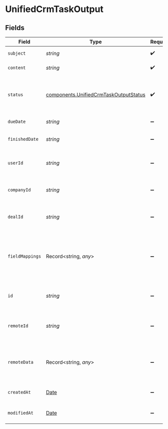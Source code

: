 # UnifiedCrmTaskOutput


## Fields

| Field                                                                                          | Type                                                                                           | Required                                                                                       | Description                                                                                    | Example                                                                                        |
| ---------------------------------------------------------------------------------------------- | ---------------------------------------------------------------------------------------------- | ---------------------------------------------------------------------------------------------- | ---------------------------------------------------------------------------------------------- | ---------------------------------------------------------------------------------------------- |
| `subject`                                                                                      | *string*                                                                                       | :heavy_check_mark:                                                                             | The subject of the task                                                                        | Answer customers                                                                               |
| `content`                                                                                      | *string*                                                                                       | :heavy_check_mark:                                                                             | The content of the task                                                                        | Prepare email campaign                                                                         |
| `status`                                                                                       | [components.UnifiedCrmTaskOutputStatus](../../models/components/unifiedcrmtaskoutputstatus.md) | :heavy_check_mark:                                                                             | The status of the task. Authorized values are PENDING, COMPLETED.                              | PENDING                                                                                        |
| `dueDate`                                                                                      | *string*                                                                                       | :heavy_minus_sign:                                                                             | The due date of the task                                                                       | 2024-10-01T12:00:00Z                                                                           |
| `finishedDate`                                                                                 | *string*                                                                                       | :heavy_minus_sign:                                                                             | The finished date of the task                                                                  | 2024-10-01T12:00:00Z                                                                           |
| `userId`                                                                                       | *string*                                                                                       | :heavy_minus_sign:                                                                             | The UUID of the user tied to the task                                                          | 801f9ede-c698-4e66-a7fc-48d19eebaa4f                                                           |
| `companyId`                                                                                    | *string*                                                                                       | :heavy_minus_sign:                                                                             | The UUID of the company tied to the task                                                       | 801f9ede-c698-4e66-a7fc-48d19eebaa4f                                                           |
| `dealId`                                                                                       | *string*                                                                                       | :heavy_minus_sign:                                                                             | The UUID of the deal tied to the task                                                          | 801f9ede-c698-4e66-a7fc-48d19eebaa4f                                                           |
| `fieldMappings`                                                                                | Record<string, *any*>                                                                          | :heavy_minus_sign:                                                                             | The custom field mappings of the task between the remote 3rd party & Panora                    | {<br/>"fav_dish": "broccoli",<br/>"fav_color": "red"<br/>}                                     |
| `id`                                                                                           | *string*                                                                                       | :heavy_minus_sign:                                                                             | The UUID of the task                                                                           | 801f9ede-c698-4e66-a7fc-48d19eebaa4f                                                           |
| `remoteId`                                                                                     | *string*                                                                                       | :heavy_minus_sign:                                                                             | The ID of the task in the context of the Crm 3rd Party                                         | id_1                                                                                           |
| `remoteData`                                                                                   | Record<string, *any*>                                                                          | :heavy_minus_sign:                                                                             | The remote data of the task in the context of the Crm 3rd Party                                | {<br/>"key1": "value1",<br/>"key2": 42,<br/>"key3": true<br/>}                                 |
| `createdAt`                                                                                    | [Date](https://developer.mozilla.org/en-US/docs/Web/JavaScript/Reference/Global_Objects/Date)  | :heavy_minus_sign:                                                                             | The created date of the object                                                                 | 2024-10-01T12:00:00Z                                                                           |
| `modifiedAt`                                                                                   | [Date](https://developer.mozilla.org/en-US/docs/Web/JavaScript/Reference/Global_Objects/Date)  | :heavy_minus_sign:                                                                             | The modified date of the object                                                                | 2024-10-01T12:00:00Z                                                                           |